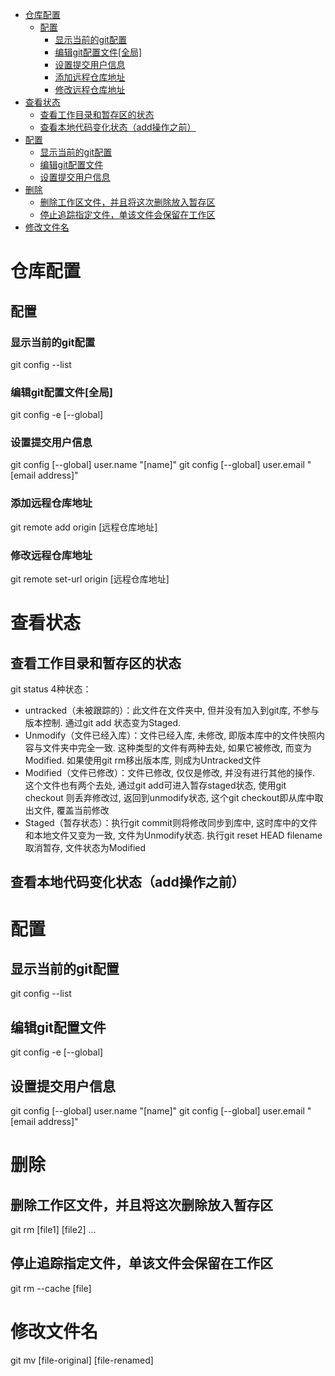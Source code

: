 
<!-- TOC -->

- [仓库配置](#%E4%BB%93%E5%BA%93%E9%85%8D%E7%BD%AE)
    - [配置](#%E9%85%8D%E7%BD%AE)
        - [显示当前的git配置](#%E6%98%BE%E7%A4%BA%E5%BD%93%E5%89%8D%E7%9A%84git%E9%85%8D%E7%BD%AE)
        - [编辑git配置文件[全局]](#%E7%BC%96%E8%BE%91git%E9%85%8D%E7%BD%AE%E6%96%87%E4%BB%B6%E5%85%A8%E5%B1%80)
        - [设置提交用户信息](#%E8%AE%BE%E7%BD%AE%E6%8F%90%E4%BA%A4%E7%94%A8%E6%88%B7%E4%BF%A1%E6%81%AF)
        - [添加远程仓库地址](#%E6%B7%BB%E5%8A%A0%E8%BF%9C%E7%A8%8B%E4%BB%93%E5%BA%93%E5%9C%B0%E5%9D%80)
        - [修改远程仓库地址](#%E4%BF%AE%E6%94%B9%E8%BF%9C%E7%A8%8B%E4%BB%93%E5%BA%93%E5%9C%B0%E5%9D%80)
- [查看状态](#%E6%9F%A5%E7%9C%8B%E7%8A%B6%E6%80%81)
    - [查看工作目录和暂存区的状态](#%E6%9F%A5%E7%9C%8B%E5%B7%A5%E4%BD%9C%E7%9B%AE%E5%BD%95%E5%92%8C%E6%9A%82%E5%AD%98%E5%8C%BA%E7%9A%84%E7%8A%B6%E6%80%81)
    - [查看本地代码变化状态（add操作之前）](#%E6%9F%A5%E7%9C%8B%E6%9C%AC%E5%9C%B0%E4%BB%A3%E7%A0%81%E5%8F%98%E5%8C%96%E7%8A%B6%E6%80%81add%E6%93%8D%E4%BD%9C%E4%B9%8B%E5%89%8D)
- [配置](#%E9%85%8D%E7%BD%AE)
    - [显示当前的git配置](#%E6%98%BE%E7%A4%BA%E5%BD%93%E5%89%8D%E7%9A%84git%E9%85%8D%E7%BD%AE)
    - [编辑git配置文件](#%E7%BC%96%E8%BE%91git%E9%85%8D%E7%BD%AE%E6%96%87%E4%BB%B6)
    - [设置提交用户信息](#%E8%AE%BE%E7%BD%AE%E6%8F%90%E4%BA%A4%E7%94%A8%E6%88%B7%E4%BF%A1%E6%81%AF)
- [删除](#%E5%88%A0%E9%99%A4)
    - [删除工作区文件，并且将这次删除放入暂存区](#%E5%88%A0%E9%99%A4%E5%B7%A5%E4%BD%9C%E5%8C%BA%E6%96%87%E4%BB%B6%E5%B9%B6%E4%B8%94%E5%B0%86%E8%BF%99%E6%AC%A1%E5%88%A0%E9%99%A4%E6%94%BE%E5%85%A5%E6%9A%82%E5%AD%98%E5%8C%BA)
    - [停止追踪指定文件，单该文件会保留在工作区](#%E5%81%9C%E6%AD%A2%E8%BF%BD%E8%B8%AA%E6%8C%87%E5%AE%9A%E6%96%87%E4%BB%B6%E5%8D%95%E8%AF%A5%E6%96%87%E4%BB%B6%E4%BC%9A%E4%BF%9D%E7%95%99%E5%9C%A8%E5%B7%A5%E4%BD%9C%E5%8C%BA)
- [修改文件名](#%E4%BF%AE%E6%94%B9%E6%96%87%E4%BB%B6%E5%90%8D)

<!-- /TOC -->
# 仓库配置
## 配置
### 显示当前的git配置
git config --list
### 编辑git配置文件[全局]
git config -e [--global]
### 设置提交用户信息
git config [--global] user.name "[name]"
git config [--global] user.email "[email address]"
### 添加远程仓库地址
git remote add origin [远程仓库地址]
### 修改远程仓库地址
git remote set-url origin [远程仓库地址]


# 查看状态
## 查看工作目录和暂存区的状态
git status
4种状态：
+ untracked（未被跟踪的）：此文件在文件夹中, 但并没有加入到git库, 不参与版本控制. 通过git add 状态变为Staged.
+ Unmodify（文件已经入库）：文件已经入库, 未修改, 即版本库中的文件快照内容与文件夹中完全一致. 这种类型的文件有两种去处, 如果它被修改, 而变为Modified. 如果使用git rm移出版本库, 则成为Untracked文件
+ Modified（文件已修改）：文件已修改, 仅仅是修改, 并没有进行其他的操作. 这个文件也有两个去处, 通过git add可进入暂存staged状态, 使用git checkout 则丢弃修改过, 返回到unmodify状态, 这个git checkout即从库中取出文件, 覆盖当前修改
+ Staged（暂存状态）：执行git commit则将修改同步到库中, 这时库中的文件和本地文件又变为一致, 文件为Unmodify状态. 执行git reset HEAD filename取消暂存, 文件状态为Modified

## 查看本地代码变化状态（add操作之前）




# 配置
## 显示当前的git配置
git config --list
## 编辑git配置文件
git config -e [--global]
## 设置提交用户信息
git config [--global] user.name "[name]"
git config [--global] user.email "[email address]"


# 删除
## 删除工作区文件，并且将这次删除放入暂存区
git rm [file1] [file2] ...
## 停止追踪指定文件，单该文件会保留在工作区
git rm --cache [file]

# 修改文件名
git mv [file-original] [file-renamed]
